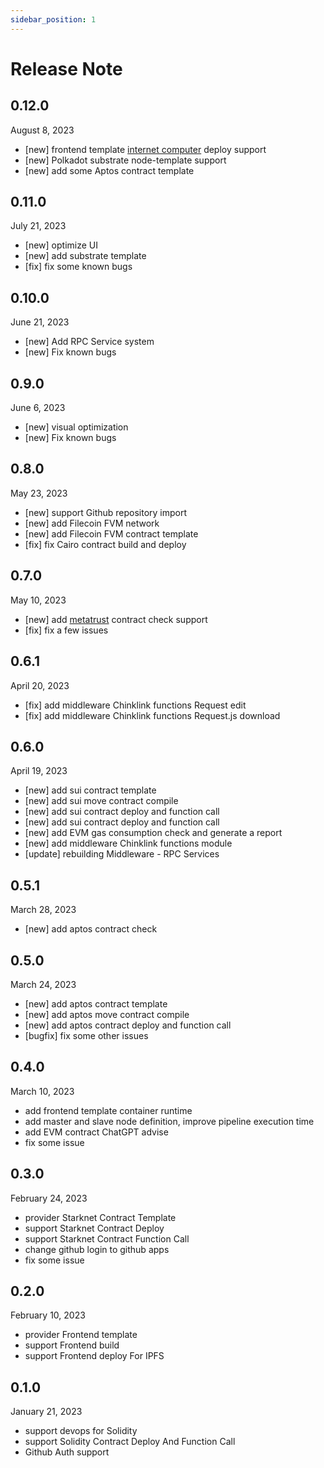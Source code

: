 ```yaml
---
sidebar_position: 1
---
```


# Release Note

## 0.12.0

August 8, 2023

* [new] frontend template [internet computer](https://internetcomputer.org/) deploy support
* [new] Polkadot substrate node-template support
* [new] add some Aptos contract template

## 0.11.0

July 21, 2023

* [new] optimize UI
* [new] add substrate template 
* [fix] fix some known bugs

## 0.10.0

June 21, 2023

* [new] Add RPC Service system
* [new] Fix known bugs

## 0.9.0
June 6, 2023
* [new] visual optimization
* [new] Fix known bugs

## 0.8.0
May 23, 2023

* [new] support Github repository import 
* [new] add Filecoin FVM network
* [new] add Filecoin FVM contract template
* [fix] fix Cairo contract build and deploy

## 0.7.0 

May 10, 2023

* [new] add [metatrust](https://app.metatrust.io/) contract check support
* [fix] fix a few issues

## 0.6.1

April 20, 2023

* [fix] add middleware Chinklink functions Request edit
* [fix] add middleware Chinklink functions Request.js download

## 0.6.0

April 19, 2023

* [new] add sui contract template
* [new] add sui move contract compile
* [new] add sui contract deploy and function call
* [new] add sui contract deploy and function call
* [new] add EVM gas consumption check and generate a report
* [new] add middleware Chinklink functions module
* [update] rebuilding Middleware - RPC Services

## 0.5.1

March 28, 2023

* [new] add aptos contract check

## 0.5.0

March 24, 2023

* [new] add aptos contract template
* [new] add aptos move contract compile
* [new] add aptos contract deploy and function call
* [bugfix] fix some other issues

## 0.4.0

March 10, 2023

* add frontend template container runtime
* add master and slave node definition, improve pipeline execution time
* add EVM contract ChatGPT advise
* fix some issue

## 0.3.0

February 24, 2023

* provider Starknet Contract Template
* support Starknet Contract Deploy
* support Starknet Contract Function Call
* change github login to github apps
* fix some issue

## 0.2.0  

February 10, 2023

* provider Frontend template
* support Frontend build
* support Frontend deploy For IPFS

## 0.1.0

January 21, 2023

* support devops for Solidity
* support Solidity Contract Deploy And Function Call
* Github Auth support
